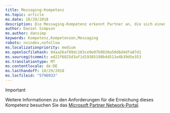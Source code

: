 ```yaml
---
title: Messaging-Kompetenz
ms.topic: article
ms.date: 10/29/2018
description: Die Messaging-Kompetenz erkennt Partner an, die sich einen Wettbewerbsvorteil verschaffen, Vertriebszyklen verkürzen und ihr Unternehmen ausweiten, indem sie ihre Fähigkeiten als qualifizierter Microsoft Exchange-Lösungsanbieter demonstrieren.
author: Daniel Simpson
ms.author: dansimp
keywords: Kompetenz,Kompetenzen,Messaging
robots: noindex,nofollow
ms.localizationpriority: medium
ms.openlocfilehash: 04aa26af89dc183ce9e07b9020a50d6d4dfa87d1
ms.sourcegitcommit: ed22f6825d3af1d19385198b4d511e4b39d5e353
ms.translationtype: MT
ms.contentlocale: de-DE
ms.lasthandoff: 10/29/2018
ms.locfileid: "5796933"
---
```

>[!IMPORTANT]
>Weitere Informationen zu den Anforderungen für die Erreichung dieses Kompetenz besuchen Sie das [Microsoft Partner Network-Portal](https://partner.microsoft.com/membership/competencies).

<!--
#Messaging
The Messaging competency recognizes partners who gain a competitive advantage, shorten sales cycles, and grow their business by showcasing skills as a qualified Microsoft Exchange solution provider.

##Hybrid Services Partner option
Put your product knowledge to the test by passing exams or certifications.

###Silver
1. Your organization must have **2** individuals pass the exam or certification requirements.
    
    - **2** individuals must each pass all the following exams:
        - [Exam 70-347](https://www.microsoft.com/en-us/learning/exam-70-347.aspx): Enabling Services for Microsoft Office 365
        - [Exam 70-345](https://www.microsoft.com/en-us/learning/exam-70-345.aspx): Designing and Deploying Microsoft Exchange Server 2016

    **OR**

     - **2** individuals must pass the following certification:
        - [MCSE](https://www.microsoft.com/en-us/learning/mcse-productivity-certification.aspx): Productivity

###Gold
1. Your organization must have **4** individuals pass the exam or certification requirements.

    - **4** individuals must each pass all the following exams:
        - [Exam 70-347](https://www.microsoft.com/en-us/learning/exam-70-347.aspx): Enabling Services for Microsoft Office 365
        - [Exam 70-345](https://www.microsoft.com/en-us/learning/exam-70-345.aspx): Designing and Deploying Microsoft Exchange Server 2016

    **OR**

    - **4** individuals must pass the following certification:
        - [MCSE](https://www.microsoft.com/en-us/learning/mcse-productivity-certification.aspx): Productivity
-->

